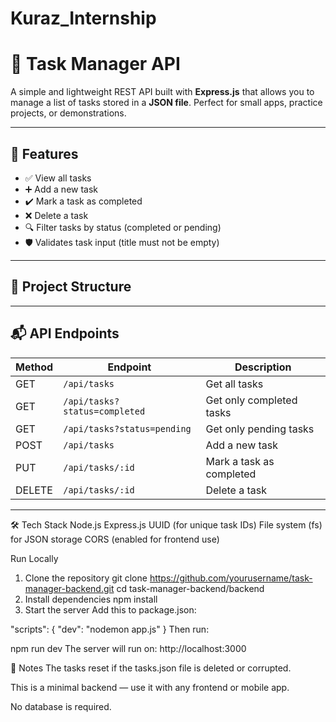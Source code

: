 # Kuraz_Internship

# 🧠 Task Manager API

A simple and lightweight REST API built with **Express.js** that allows you to manage a list of tasks stored in a **JSON file**. Perfect for small apps, practice projects, or demonstrations.

---

## 🚀 Features

- ✅ View all tasks
- ➕ Add a new task
- ✔️ Mark a task as completed
- ❌ Delete a task
- 🔍 Filter tasks by status (completed or pending)
- 🛡 Validates task input (title must not be empty)

---

## 📂 Project Structure




---

## 📬 API Endpoints

| Method | Endpoint                   | Description                      |
|--------|----------------------------|----------------------------------|
| GET    | `/api/tasks`               | Get all tasks                    |
| GET    | `/api/tasks?status=completed` | Get only completed tasks         |
| GET    | `/api/tasks?status=pending`   | Get only pending tasks           |
| POST   | `/api/tasks`               | Add a new task                   |
| PUT    | `/api/tasks/:id`           | Mark a task as completed         |
| DELETE | `/api/tasks/:id`           | Delete a task                    |

---

🛠 Tech Stack
Node.js
Express.js
UUID (for unique task IDs)
File system (fs) for JSON storage
CORS (enabled for frontend use)


Run Locally
1. Clone the repository
git clone https://github.com/yourusername/task-manager-backend.git
cd task-manager-backend/backend
2. Install dependencies
npm install
3. Start the server
Add this to package.json:

"scripts": {
  "dev": "nodemon app.js"
}
Then run:

npm run dev
The server will run on: http://localhost:3000

📌 Notes
The tasks reset if the tasks.json file is deleted or corrupted.

This is a minimal backend — use it with any frontend or mobile app.

No database is required.
